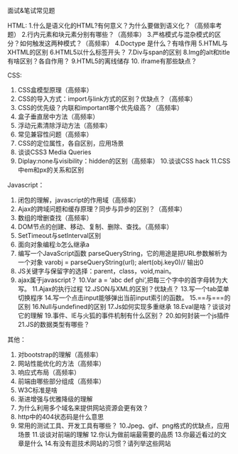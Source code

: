 面试&笔试常见题 

HTML: 
1.什么是语义化的HTML?有何意义？为什么要做到语义化？（高频率考题） 
2.行内元素和块元素分别有哪些？（高频率） 
3.严格模式与混杂模式的区分？如何触发这两种模式？（高频率） 
4.Doctype 是什么？有啥作用 
5.HTML与XHTML的区别 
6.HTML5以什么标签开头？ 
7.Div与span的区别 
8.Img的alt和title有啥区别？各自作用？ 
9.HTML5的离线储存 
10. iframe有那些缺点？ 


CSS: 
1. CSS盒模型原理（高频率） 
2. CSS的导入方式：import与link方式的区别？优缺点？（高频率） 
3. CSS的优先级？内联和important哪个优先级高？（高频率） 
4. 盒子垂直居中方法（高频率） 
5. 浮动元素清除浮动方法（高频率） 
6. 常见兼容性问题（高频率） 
7. CSS的定位属性，各自区别，应用场景 
8. 谈谈CSS3 Media Queries 
9. Diplay:none与visibility：hidden的区别（高频率） 
10.谈谈CSS hack 
11.CSS中em和px的关系和区别 


Javascript： 
1. 闭包的理解，javascript的作用域（高频率） 
2. Ajax的跨域问题和缓存原理？同步与异步的区别？（高频率） 
3. 数组的增删查找（高频率） 
4. DOM节点的创建、移动、复制、删除、查找。（高频率） 
5. SetTimeout与setInterval区别 
6. 面向对象编程:b怎么继承a 
7. 编写一个JavaScript函数 parseQueryString，它的用途是把URL参数解析为一个对象 
varobj = parseQueryString(url); 
alert(obj.key0)// 输出0 
8. JS关键字与保留字的选择：parent，class，void,main。 
9. ajax属于javascript？ 
10.Var a = ‘abc def ghi’,把每三个字中的首字母转为大写。 
11.Ajax的执行过程 
12.JSON与XML的区别？优缺点？ 
13.写一个tab菜单切换程序 
14.写一个点击input能够弹出当前input索引的函数。 
15.==与===的区别 
16.Null与undefined的区别 
17.Js如何实现多重继承 
18.Eval是啥？谈谈对它的理解 
19.事件、IE与火狐的事件机制有什么区别？ 
20.如何封装一个js插件 
21.JS的数据类型有哪些？ 

其他： 
1. 对bootstrap的理解（高频率） 
2. 网站性能优化的方法（高频率） 
3. 响应式布局（高频率） 
4. 前端由哪些部分组成（高频率） 
5. W3C标准是啥 
6. 渐进增强与优雅降级的理解 
7. 为什么利用多个域名来提供网站资源会更有效？ 
8. http中的404状态码是什么意思 
9. 常用的测试工具、开发工具有哪些？ 
10.Jpeg、gif、png格式的优缺点，应用场景 
11.谈谈对前端的理解 
12.你认为做前端最需要的品质 
13.你最近看过的文章是什么 
14.有没有逛技术网站的习惯？请列举这些网站